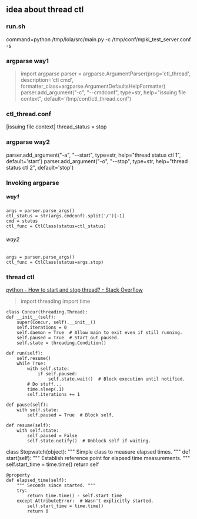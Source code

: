 ## idea about thread ctl

### run.sh
command=python /tmp/lola/src/main.py -c /tmp/conf/mpki_test_server.conf -s 

### argparse way1
>import argparse
parser = argparse.ArgumentParser(prog='ctl_thread', description='ctl cmd',
formatter_class=argparse.ArgumentDefaultsHelpFormatter)
parser.add_argument("-c", "--cmdconf", type=str, help="issuing file context",
                    default='/tmp/conf/ctl_thread.conf')
### ctl_thread.conf
[issuing file context]
thread_status = stop

### argparse way2
parser.add_argument("-a", "--start", type=str, help="thread status ctl 1",
                        default='start')
parser.add_argument("-o", "--stop", type=str, help="thread status ctl 2",
                        default='stop')




### Invoking argparse
##### way1
    args = parser.parse_args()
    ctl_status = str(args.cmdconf).split('/')[-1]
    cmd = status
    ctl_func = CtlClass(status=ctl_status)
###### way2
    args = parser.parse_args()
    ctl_func = CtlClass(status=args.stop)
                                               

### thread ctl
[python - How to start and stop thread? - Stack Overflow](https://stackoverflow.com/questions/15729498/how-to-start-and-stop-thread)

>import threading
import time

    class Concur(threading.Thread):
    def __init__(self):
        super(Concur, self).__init__()
        self.iterations = 0
        self.daemon = True  # Allow main to exit even if still running.
        self.paused = True  # Start out paused.
        self.state = threading.Condition() 
 
    def run(self):
        self.resume()
        while True:
            with self.state:
                if self.paused:
                    self.state.wait()  # Block execution until notified.
            # Do stuff...
            time.sleep(.1)
            self.iterations += 1

    def pause(self):
        with self.state:
            self.paused = True  # Block self.

    def resume(self):
        with self.state:
            self.paused = False
            self.state.notify()  # Unblock self if waiting.

class Stopwatch(object):
    """ Simple class to measure elapsed times. """
    def start(self):
        """ Establish reference point for elapsed time measurements. """
        self.start_time = time.time()
        return self

    @property
    def elapsed_time(self):
        """ Seconds since started. """
        try:
            return time.time() - self.start_time
        except AttributeError:  # Wasn't explicitly started.
            self.start_time = time.time()
            return 0
            
